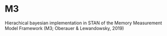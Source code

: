 # M3
Hierachical bayesian implementation in STAN of the Memory Measurement Model Framework (M3; Oberauer &amp; Lewandowsky, 2019)
